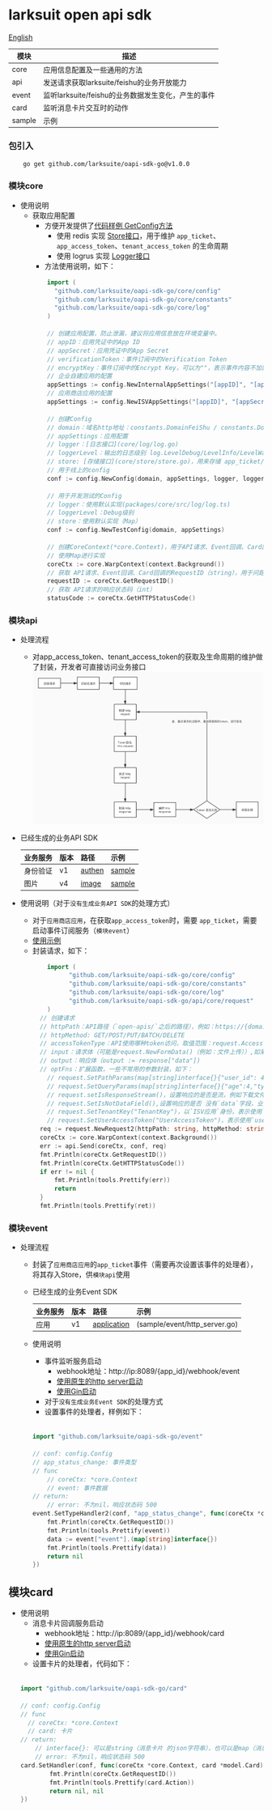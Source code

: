 # larksuit open api sdk
[English](README.md)

| 模块    | 描述 |
|--------------|--------------|
|  core    | 应用信息配置及一些通用的方法  | 
|  api     | 发送请求获取larksuite/feishu的业务开放能力  | 
|  event   | 监听larksuite/feishu的业务数据发生变化，产生的事件  | 
|  card    | 监听消息卡片交互时的动作  | 
|  sample  | 示例 | 

### 包引入
```shell script
    go get github.com/larksuite/oapi-sdk-go@v1.0.0
```

### 模块core
- 使用说明
    - 获取应用配置
        - 方便开发提供了[代码样例 GetConfig方法](sample/config/config.go)
            - 使用 redis 实现 [Store接口](core/store/store.go)，用于维护 `app_ticket`、`app_access_token`、`tenant_access_token` 的生命周期
            - 使用 logrus 实现 [Logger接口](core/log/log.go)
        - 方法使用说明，如下：
        ```go
            import (
              "github.com/larksuite/oapi-sdk-go/core/config"
              "github.com/larksuite/oapi-sdk-go/core/constants"
              "github.com/larksuite/oapi-sdk-go/core/log"
            ) 
      
            // 创建应用配置，防止泄漏，建议将应用信息放在环境变量中。
            // appID：应用凭证中的App ID
            // appSecret：应用凭证中的App Secret
            // verificationToken：事件订阅中的Verification Token
            // encryptKey：事件订阅中的Encrypt Key，可以为""，表示事件内容不加密
            // 企业自建应用的配置
            appSettings := config.NewInternalAppSettings("[appID]", "[appSecret]", "[verificationToken]", "[encryptKey]")
            // 应用商店应用的配置
            appSettings := config.NewISVAppSettings("[appID]", "[appSecret]", "[verificationToken]", "[encryptKey]")
            
            // 创建Config
            // domain：域名http地址：constants.DomainFeiShu / constants.DomainLarkSuite
            // appSettings：应用配置
            // logger：[日志接口](core/log/log.go)
            // loggerLevel：输出的日志级别 log.LevelDebug/LevelInfo/LevelWarn/LevelError
            // store: [存储接口](core/store/store.go)，用来存储 app_ticket/app_access_token/tenant_access_token
            // 用于线上的config
            conf := config.NewConfig(domain, appSettings, logger, loggerLevel, store)    
            
            // 用于开发测试的Config
            // logger：使用默认实现(packages/core/src/log/log.ts)
            // loggerLevel：Debug级别
            // store：使用默认实现（Map）
            conf := config.NewTestConfig(domain, appSettings)
            
            // 创建CoreContext(*core.Context)，用于API请求、Event回调、Card回调等，作为函数的参数
            // 使用Map进行实现
            coreCtx := core.WarpContext(context.Background())
            // 获取 API请求、Event回调、Card回调的RequestID（string），用于问题反馈时，开放平台查询相关日志，可以快速的定位问题
            requestID := coreCtx.GetRequestID()
            // 获取 API请求的响应状态码（int）
            statusCode := coreCtx.GetHTTPStatusCode()
        ```

### 模块api
- 处理流程
    - 对app_access_token、tenant_access_token的获取及生命周期的维护做了封装，开发者可直接访问业务接口
    ![处理流程图](api_process.png)
- 已经生成的业务API SDK

    | 业务服务 | 版本  | 路径 | 示例 |
    |--------------|--------------|------|------|
    |  身份验证    | v1  | [authen](service/authen) | [sample](sample/api/authen.go)|
    |  图片     | v4  | [image](service/image)|[sample](sample/api/image.go)|
    
    
- 使用说明（对于`没有生成业务API SDK`的处理方式）
    - 对于`应用商店应用`，在获取`app_access_token`时，需要 `app_ticket`，需要启动事件订阅服务（`模块event`）
    - [使用示例](sample/api/api.go)
    - 封装请求，如下：
      ```go
          import (
                "github.com/larksuite/oapi-sdk-go/core/config"
                "github.com/larksuite/oapi-sdk-go/core/constants"
                "github.com/larksuite/oapi-sdk-go/core/log"
                "github.com/larksuite/oapi-sdk-go/api/core/request"
          )
        // 创建请求
        // httpPath：API路径（`open-apis/`之后的路径），例如：https://{domain}/open-apis/authen/v1/user_info，则 httpPath："authen/v1/user_info"
        // httpMethod: GET/POST/PUT/BATCH/DELETE
        // accessTokenType：API使用哪种token访问，取值范围：request.AccessTokenTypeApp/request.AccessTokenTypeTenant/request.AccessTokenTypeUser，例如：request.AccessTokenTypeTenant
        // input：请求体（可能是request.NewFormData()（例如：文件上传））,如果不需要请求体（例如一些GET请求），则传：nil
        // output：响应体（output := response["data"])     
        // optFns：扩展函数，一些不常用的参数封装，如下：
          // request.SetPathParams(map[string]interface{}{"user_id": 4})：设置URL Path参数（有:前缀）值，当httpPath="users/:user_id"时，请求的URL="https://{domain}/open-apis/users/4"
          // request.SetQueryParams(map[string]interface{}{"age":4,"types":[1,2]})：设置 URL qeury，会在url追加?age=4&types=1&types=2      
          // request.setIsResponseStream()，设置响应的是否是流，例如下载文件，这时：output值是Buffer类型
          // request.SetIsNotDataField(),设置响应的是否 没有`data`字段，业务接口都是有`data`字段，所以不需要设置
          // request.SetTenantKey("TenantKey")，以`ISV应用`身份，表示使用`tenant_access_token`访问API，需要设置
          // request.SetUserAccessToken("UserAccessToken")，表示使用`user_access_token`访问API，需要设置
        req := request.NewRequest2(httpPath: string, httpMethod: string, accessTokenType: AccessTokenType, input: interface, output: interface, ...optFns: OptFn[]))
        coreCtx := core.WarpContext(context.Background())
        err := api.Send(coreCtx, conf, req)
        fmt.Println(coreCtx.GetRequestID())
        fmt.Println(coreCtx.GetHTTPStatusCode())
        if err != nil {
            fmt.Println(tools.Prettify(err))
            return
        }
        fmt.Println(tools.Prettify(ret))
      ```
### 模块event
- 处理流程
  - 封装了`应用商店应用`的`app_ticket`事件（需要再次设置该事件的处理者），将其存入Store，供`模块api`使用
  - 已经生成的业务Event SDK
  
      | 业务服务 | 版本  | 路径 | 示例 |
      |--------------|--------------|------|------|
      |  应用    | v1  | [application](service/application) | (sample/event/http_server.go) |
      
  - 使用说明
    - 事件监听服务启动
        - webhook地址：http://ip:8089/{app_id}/webhook/event
        - [使用原生的http server启动](sample/event/http_server.go)  
        - [使用Gin启动](sample/event/gin.go)
    - 对于`没有生成业务Event SDK`的处理方式
    - 设置事件的处理者，样例如下：
    ```go
    
    import "github.com/larksuite/oapi-sdk-go/event"
    
    // conf: config.Config
    // app_status_change: 事件类型
    // func
        // coreCtx: *core.Context
        // event: 事件数据
    // return:
        // error: 不为nil，响应状态码 500
    event.SetTypeHandler2(conf, "app_status_change", func(coreCtx *core.Context, event map[string]interface{}) error {
        fmt.Println(coreCtx.GetRequestID())
        fmt.Println(tools.Prettify(event))
        data := event["event"].(map[string]interface{})
        fmt.Println(tools.Prettify(data))
        return nil
    })
    
    ```      

## 模块card

  - 使用说明
    - 消息卡片回调服务启动
        - webhook地址：http://ip:8089/{app_id}/webhook/card
        - [使用原生的http server启动](sample/card/http_server.go)  
        - [使用Gin启动](sample/card/gin.go)
    - 设置卡片的处理者，代码如下：
    ```go
    
    import "github.com/larksuite/oapi-sdk-go/card"
    
    // conf: config.Config
    // func
      // coreCtx: *core.Context
      // card: 卡片
    // return:
        // interface{}: 可以是string（消息卡片 的json字符串），也可以是map（消息卡片 的map封装）
        // error: 不为nil，响应状态码 500
    card.SetHandler(conf, func(coreCtx *core.Context, card *model.Card) (interface{}, error) {
    		fmt.Println(coreCtx.GetRequestID())
            fmt.Println(tools.Prettify(card.Action))
    		return nil, nil
    })
    
    ```   
    



